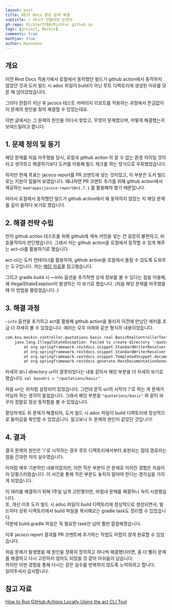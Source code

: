 ```yaml
---
layout: post
title: REST Docs 경로 문제 해결
subtitle: / 하나가 만들어낸 눈덩이
gh-repo: Richter3766/Richter.github.io
tags: [project, Mockin]
comments: true
mathjax: true
author: HyeonSoo
---
```


## 개요

이전 Rest Docs 적용기에서 로컬에서 동작했던 빌드가 github action에서 동작하지 않았던 것과 도커 빌드 시 adoc 파일이 build가 아닌 루트 디렉토리에 생성된 이유를 모른 채 넘어갔었습니다.

그러다 한참이 지난 후 jacoco 테스트 커버리지 리포트를 적용하는 과정에서 뜬금없이 이 문제의 원인을 찾아 해결할 수 있었는데요.

이번 글에서는 그 문제의 원인을 어디서 찾았고, 무엇이 문제였으며, 어떻게 해결했는지 보여드릴려고 합니다.

## 1. 문제 정의 및 동기

해당 문제를 처음 마주했을 당시, 로컬과 github action 의 알 수 없는 환경 차이일 것이라고 생각하고 해결하기보다 도커를 이용해 빌드 체크를 하는 방식으로 우회했었습니다.

하지만 현재 목표는 jacoco report를 PR 코맨트에 넣는 것이었고, 이 부분은 도커 빌드로는 지원이 힘들어 보였습니다. 왜냐하면 PR 코맨트 추가를 위해 github action에서 제공하는 `madrapps/jacoco-report@v1.7.1` 를 활용해야 했기 때문입니다.

따라서 로컬에서 동작했던 빌드가 github action에서 왜 동작하지 않았는 지 해당 문제를 깊이 들여다 보기로 했습니다.

## 2. 해결 전략 수립

먼저 github action 테스트를 위해 github에 계속 커밋을 넣는 건 굉장히 불편하고, 비효율적이라 판단했습니다. 그래서 저는 github action을 로컬에서 동작할 수 있게 해주는 act-cli를 활용하기로 했습니다.

act-cli는 도커 컨테이너를 활용하여, github action을 로컬에서 돌릴 수 있도록 도와주는 도구입니다. 저는 [해당 자료](https://www.freecodecamp.org/news/how-to-run-github-actions-locally/)를 참고했습니다.

그리고 gradle build 시 —info 옵션을 추가하면 상세 정보를 볼 수 있다는 점을 이용해, 왜 illegalSttateExeption이 발생하는 지 보기로 했습니다. (처음 해당 문제를 마주했을 때 이 방법을 몰랐었습니다..)

## 3. 해결 과정

`—info` 옵션을 추가하고 act를 활용해 github action을 돌리자 이전에 만났던 에러를 조금 더 자세히 볼 수 있었습니다. 에러는 모두 아래와 같은 형식의 내용이었습니다.

```kotlin
com.knu.mockin.controller.quotations.basic.real.BasicRealControllerTest > GET /quotations/basic/inquire-time-itemchartprice FAILED
    java.lang.IllegalStateException: Failed to create directory '/quotations/basic/inquire-time-itemchartprice'
        at org.springframework.restdocs.snippet.StandardWriterResolver.createDirectoriesIfNecessary(StandardWriterResolver.java:103)
        at org.springframework.restdocs.snippet.StandardWriterResolver.resolve(StandardWriterResolver.java:72)
        at org.springframework.restdocs.snippet.TemplatedSnippet.document(TemplatedSnippet.java:77)
        at org.springframework.restdocs.generate.RestDocumentationGenerator.handle(RestDocumentationGenerator.java:191)
```

자세히 보니 directory url이 잘못되었다는 내용 같아서 해당 부분을 더 자세히 보기로 했습니다.
`val baseUri = "/quotations/basic"`

처음 uri는 위처럼 설정되어 있었습니다. 그런데 문득 uri의 시작이 ‘/’로 하는 게 문제가 아닐까 하는 생각이 들었습니다. 그래서 해당 부분을 `"quotations/basic"` 와 같이 바꾸자 정말로 정상 동작함을 볼 수 있었습니다.

황당하게도 위 문제가 해결되자, 도커 빌드 시 adoc 파일이 build 디렉토리에 정상적으로 들어감을 확인할 수 있었습니다. 알고보니 두 문제의 원인이 같았던 것입니다!

## 4. 결과

결국 문제의 원인은 '/'로 시작하는 경우 루트 디렉토리에서부터 표현되는 절대 경로라는 점을 간과한 저의 실수였습니다.

이처럼 매우 기본적인 내용이었지만, 이런 작은 부분이 큰 문제로 이어진 경험은 처음이라 당황스러웠습니다. 이 사건을 통해 작은 부분도 놓치지 말아야 한다는 경각심을 가지게 되었습니다.

이 에러를 해결하기 위해 1주일 넘게 고민했지만, 마침내 문제를 해결하니 속이 시원했습니다.  
또, 개선 이후 도커 빌드 시 adoc 파일이 build 디렉토리에 정상적으로 생성되면서, 빌드마다 상위 디렉토리에서 build 파일을 복사해오는 gradle task도 정리할 수 있었습니다.  
덕분에 build.gradle 파일은 꼭 필요한 task만 남아 훨씬 깔끔해졌습니다.

이후 jacoco report 결과를 PR 코멘트에 추가하는 작업도 어렵지 않게 완료할 수 있었습니다.

처음 문제가 발생했을 때 원인을 정확히 정의하고 하나씩 해결했더라면, 좀 더 빨리 문제를 해결하고 다시 고민하지 않아도 되었을 것 같아 아쉬움이 남습니다.  
하지만 이번 경험을 통해 다시는 같은 실수를 반복하지 않도록 노력하려고 합니다.  
읽어주셔서 감사합니다.

## 참고 자료

[How to Run GitHub Actions Locally Using the act CLI Tool](https://www.freecodecamp.org/news/how-to-run-github-actions-locally/)
